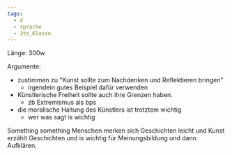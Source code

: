 ```yaml
---
tags:
  - d
  - sprache
  - 3te_Klasse
---
```

Länge: 300w

Argumente:
- zustimmen zu "Kunst sollte zum Nachdenken und Reflektieren bringen"
	- irgendein gutes Beispiel dafür verwenden
- Künstlerische Freiheit sollte auch ihre Grenzen haben. 
	- zb Extremismus als bps
- die moralische Haltung des Künstlers ist trotztem wichtig
	- wer was sagt is wichtig

Something something Menschen merken sich Geschichten leicht und Kunst erzählt Geschichten und is wichtig für Meinungsbildung und dann Aufklären.
